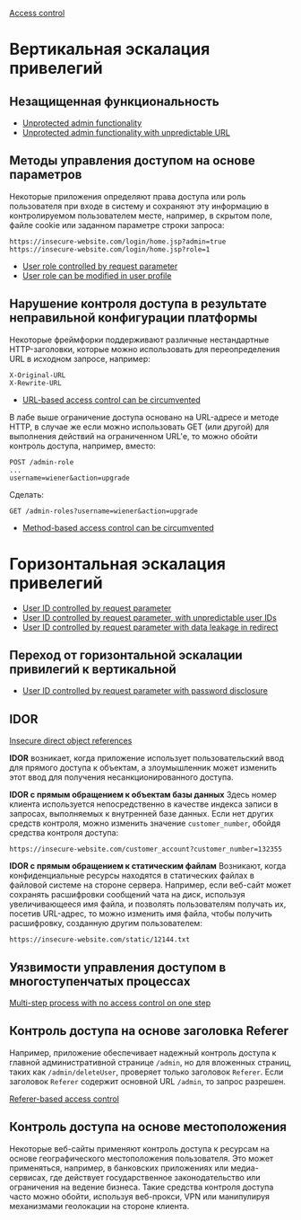 [Access control](https://portswigger.net/web-security/access-control)

# Вертикальная эскалация привелегий
## Незащищенная функциональность
- [Unprotected admin functionality](https://portswigger.net/web-security/access-control/lab-unprotected-admin-functionality)
- [Unprotected admin functionality with unpredictable URL](https://portswigger.net/web-security/access-control/lab-unprotected-admin-functionality-with-unpredictable-url)

## Методы управления доступом на основе параметров
Некоторые приложения определяют права доступа или роль пользователя при входе в систему и сохраняют эту информацию в контролируемом пользователем месте, например, в скрытом поле, файле cookie или заданном параметре строки запроса:

```
https://insecure-website.com/login/home.jsp?admin=true
https://insecure-website.com/login/home.jsp?role=1
```

- [User role controlled by request parameter](https://portswigger.net/web-security/access-control/lab-user-role-controlled-by-request-parameter)
- [User role can be modified in user profile](https://portswigger.net/web-security/access-control/lab-user-role-can-be-modified-in-user-profile)

## Нарушение контроля доступа в результате неправильной конфигурации платформы
Некоторые фреймфорки поддерживают различные нестандартные HTTP-заголовки, которые можно использовать для переопределения URL в исходном запросе, например:

```
X-Original-URL
X-Rewrite-URL
```

- [URL-based access control can be circumvented](https://portswigger.net/web-security/access-control/lab-url-based-access-control-can-be-circumvented)

В лабе выше ограничение доступа основано на URL-адресе и методе HTTP, в случае же если можно использовать GET (или другой) для выполнения действий на ограниченном URL'е, то можно обойти контроль доступа, например, вместо:

```
POST /admin-role
...
username=wiener&action=upgrade
```

Сделать:

```
GET /admin-roles?username=wiener&action=upgrade
```

- [Method-based access control can be circumvented](https://portswigger.net/web-security/access-control/lab-method-based-access-control-can-be-circumvented)

# Горизонтальная эскалация привелегий
- [User ID controlled by request parameter](https://portswigger.net/web-security/access-control/lab-user-id-controlled-by-request-parameter)
- [User ID controlled by request parameter, with unpredictable user IDs](https://portswigger.net/web-security/access-control/lab-user-id-controlled-by-request-parameter-with-unpredictable-user-ids)
- [User ID controlled by request parameter with data leakage in redirect](https://portswigger.net/web-security/access-control/lab-user-id-controlled-by-request-parameter-with-data-leakage-in-redirect)

## Переход от горизонтальной  эскалации привилегий к вертикальной
- [User ID controlled by request parameter with password disclosure](https://portswigger.net/web-security/access-control/lab-user-id-controlled-by-request-parameter-with-password-disclosure)

## IDOR
[Insecure direct object references](https://portswigger.net/web-security/access-control/idor)

**IDOR** возникает, когда приложение использует пользовательский ввод для прямого доступа к объектам, а злоумышленник может изменить этот ввод для получения несанкционированного доступа.

**IDOR с прямым обращением к объектам базы данных**
Здесь номер клиента используется непосредственно в качестве индекса записи в запросах, выполняемых к внутренней базе данных. Если нет других средств контроля, можно изменить значение `customer_number`, обойдя средства контроля доступа:

```
https://insecure-website.com/customer_account?customer_number=132355
```

**IDOR с прямым обращением к статическим файлам**
Возникают, когда конфиденциальные ресурсы находятся в статических файлах в файловой системе на стороне сервера. Например, если веб-сайт может сохранять расшифровки сообщений чата на диск, используя увеличивающееся имя файла, и позволять пользователям получать их, посетив URL-адрес, то можно изменить имя файла, чтобы получить расшифровку, созданную другим пользователем:

```
https://insecure-website.com/static/12144.txt
```

## Уязвимости управления доступом в многоступенчатых процессах
[Multi-step process with no access control on one step](https://portswigger.net/web-security/access-control/lab-multi-step-process-with-no-access-control-on-one-step)

## Контроль доступа на основе заголовка Referer
Например, приложение обеспечивает надежный контроль доступа к главной административной странице `/admin`, но для вложенных страниц, таких как `/admin/deleteUser`, проверяет только заголовок `Referer`. Если заголовок `Referer` содержит основной URL `/admin`, то запрос разрешен.

[Referer-based access control](https://portswigger.net/web-security/access-control/lab-referer-based-access-control)

## Контроль доступа на основе местоположения
Некоторые веб-сайты применяют контроль доступа к ресурсам на основе географического местоположения пользователя. Это может применяться, например, в банковских приложениях или медиа-сервисах, где действует государственное законодательство или ограничения на ведение бизнеса. Такие средства контроля доступа часто можно обойти, используя веб-прокси, VPN или манипулируя механизмами геолокации на стороне клиента.


